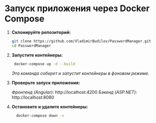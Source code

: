 # Запуск приложения через Docker Compose

1. **Склонируйте репозиторий:**

   ```bash
   git clone https://github.com/VladimirBudilov/PasswordManager.git
   cd PasswordManager
   ```
   
2. **Запустите контейнеры:**
   ```bash
    docker-compose up -d --build 
    ```
    *Эта команда соберет и запустит контейнеры в фоновом режиме.*

3. **Проверьте запуск приложения:**

    *Фронтенд (Angular):* http://localhost:4200 
    *Бэкенд (ASP.NET):* http://localhost:8080 


4. **Остановите и удалите контейнеры:**
    ```bash
      docker-compose down -v
    ```
